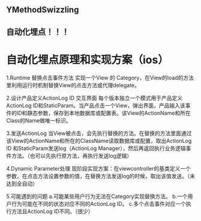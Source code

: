 ## YMethodSwizzling
## 自动化埋点！！！
# 自动化埋点原理和实现方案（ios）

1.Runtime 替换点击事件方法
	实现一个View 的 Category，在View的load的方法里利用运行时机制替换View的点击方法或代理delegate。

2.设计产品定义ActionLog ID 交互界面
	每个版本独立一个模式用于产品定义 ActionLog ID和StaticParam。当产品点击一个View，弹出界面，产品输入该事件的ID和静态参数，保存到本地数据库或配置表。该View的ActionName和所在Class的Name做唯一标识。

3.发送ActionLog
	当View被点击，会先执行替换的方法。在替换的方法里面通过该View的ActionName和所在的ClassName读取数据库或配置，取出ActionLog ID 和StaticParam发送log（ActionLog Manager），然后再返回执行业务逻辑事件方法。（也可以先执行原方法，再执行发送log逻辑）

4.Dynamic Parameter处理
	现阶段实现方案：在viewcontroller的基类定义一个参数，在点击方法设置参数的值，在替换方法发送log的时候，取出该值发送。（未达到全自动）
	
5.可能遇到的问题
	a.可能某些用户行为无法在Category实现替换方法。
	b.一个用户行为可能在不同的状态对应不同的ActionLog ID。
	c.多个点击事件对应一个执行方法且ActionLog ID不同。（很少）
